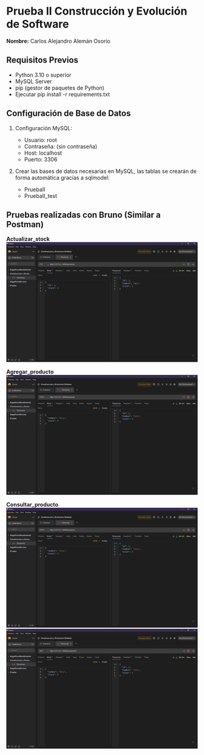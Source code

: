 # Prueba II Construcción y Evolución de Software

**Nombre:** Carlos Alejandro Alemán Osorio

## Requisitos Previos

* Python 3.10 o superior
* MySQL Server
* pip (gestor de paquetes de Python)
* Ejecutar pip install -r requirements.txt

## Configuración de Base de Datos

1. Configuración MySQL:
   * Usuario: root
   * Contraseña: (sin contraseña)
   * Host: localhost
   * Puerto: 3306

2. Crear las bases de datos necesarias en MySQL, las tablas se crearán de forma automática gracias a sqlmodel:

   * PruebaII
   * PruebaII_test

## Pruebas realizadas con Bruno (Similar a Postman)

**Actualizar_stock**
![Actualizar_Stock](image.png)

**Agregar_producto**
![Agregar_producto](image-1.png)

**Consultar_producto**
![Consultar_Producto_1](image-2.png)
![Consultar_producto_2](image-3.png)
